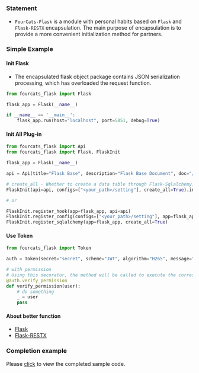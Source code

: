 # 

### Statement

 - `FourCats-Flask` is a module with personal habits based on `Flask` and `Flask-RESTX` encapsulation. The main purpose of encapsulation is to provide a more convenient initialization method for partners.

### Simple Example

#### Init Flask

- The encapsulated flask object package contains JSON serialization processing, which has overloaded the request function.

```python
from fourcats_flask import Flask

flask_app = Flask(__name__)

if __name__ == '__main__':
    flask_app.run(host="localhost", port=5051, debug=True)

```

#### Init All Plug-in

```python
from fourcats_flask import Api
from fourcats_flask import Flask, FlaskInit

flask_app = Flask(__name__)

api = Api(title="Flask Base", description="Flask Base Document", doc="/api/docs")

# create_all - Whether to create a data table through Flask-Sqlalchemy. The default is false.
FlaskInit(api=api, configs=["<your_path>/setting"], create_all=True).init_app(app=flask_app)

# or

FlaskInit.register_hook(app=flask_app, api=api)
FlaskInit.register_config(configs=["<your_path>/setting"], app=flask_app)
FlaskInit.register_sqlalchemy(app=flask_app, create_all=True)

```

#### Use Token

```python
from fourcats_flask import Token

auth = Token(secret="secret", scheme="JWT", algorithm="H265", message="Authentication failed.")

# with permission
# Using this decorator, the method will be called to execute the corresponding permission processing after the token passes the verification.
@auth.verify_permission
def verify_permission(user):
    # do something
    _ = user
    pass


```

#### About better function

- [Flask](https://flask.palletsprojects.com/en/2.1.x/)
- [Flask-RESTX](https://flask-restx.readthedocs.io/en/latest/)

### Completion example

Please [click](./example/create_flask.py) to view the completed sample code.
